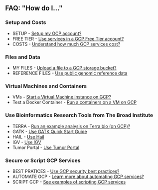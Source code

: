 ## FAQ: "How do I..."

### Setup and Costs
- SETUP - [Setup my GCP account?](https://github.com/lynnlangit/gcp-for-bioinformatics/blob/master/0_Setup_GCP_account/1_Setup_GCP_Account.md)
- FREE TIER - [Use services in a GCP Free Tier account?](https://cloud.google.com/free/docs/gcp-free-tier)
- COSTS - [Understand how much GCP services cost?](https://cloud.google.com/products/calculator/)

### Files and Data
- MY FILES - [Upload a file to a GCP storage bucket?](https://cloud.google.com/storage/docs/uploading-objects)
- REFERENCE FILES - [Use public genomic reference data](https://github.com/lynnlangit/gcp-for-bioinformatics/blob/master/1_Files_%26_Data/2_Use_public_genomic_datasets.md)

### Virtual Machines and Containers
- VMs - [Start a Virtual Machine instance on GCP?](https://cloud.google.com/compute/docs/quickstart-linux)
- Test a Docker Container - [Run a containers on a VM on GCP](https://cloud.google.com/compute/docs/containers/deploying-containers)

### Use Bioinformatics Research Tools from The Broad Institute
- TERRA - [Run an example analysis on Terra.bio (on GCP)?](https://app.terra.bio/#library/showcase)
- GATK - [Use GATK Quick Start Guide](https://software.broadinstitute.org/gatk/documentation/quickstart.php)
- HAIL - [Use Hail](https://hail.is/)
- IGV - [Use IGV](https://igv.org/)
- Tumor Portal - [Use Tumor Portal](http://www.tumorportal.org/)

### Secure or Script GCP Services

- BEST PRATICES - [Use GCP security best practices?](https://cloud.google.com/iam/docs/using-iam-securely)
- AUTOMATE GCP - [Learn more about automating GCP services?](https://www.linkedin.com/learning/google-cloud-platform-essential-training-3)
- SCRIPT GCP - [See examples of scripting GCP services](https://github.com/lynnlangit/gcp-essentials)